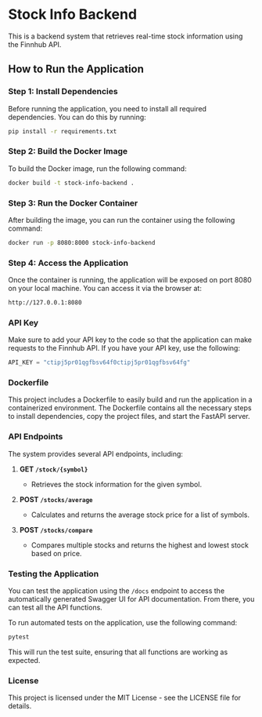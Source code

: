 
# Stock Info Backend

This is a backend system that retrieves real-time stock information using the Finnhub API.

## How to Run the Application

### Step 1: Install Dependencies
Before running the application, you need to install all required dependencies. You can do this by running:

```bash
pip install -r requirements.txt
```

### Step 2: Build the Docker Image
To build the Docker image, run the following command:

```bash
docker build -t stock-info-backend .
```

### Step 3: Run the Docker Container
After building the image, you can run the container using the following command:

```bash
docker run -p 8080:8000 stock-info-backend
```

### Step 4: Access the Application
Once the container is running, the application will be exposed on port 8080 on your local machine. You can access it via the browser at:

```bash
http://127.0.0.1:8080
```

### API Key
Make sure to add your API key to the code so that the application can make requests to the Finnhub API. If you have your API key, use the following:

```python
API_KEY = "ctipj5pr01qgfbsv64f0ctipj5pr01qgfbsv64fg"
```

### Dockerfile
This project includes a Dockerfile to easily build and run the application in a containerized environment. The Dockerfile contains all the necessary steps to install dependencies, copy the project files, and start the FastAPI server.

### API Endpoints
The system provides several API endpoints, including:

1. **GET `/stock/{symbol}`**
   - Retrieves the stock information for the given symbol.

2. **POST `/stocks/average`**
   - Calculates and returns the average stock price for a list of symbols.

3. **POST `/stocks/compare`**
   - Compares multiple stocks and returns the highest and lowest stock based on price.

### Testing the Application
You can test the application using the `/docs` endpoint to access the automatically generated Swagger UI for API documentation. From there, you can test all the API functions.

To run automated tests on the application, use the following command:

```bash
pytest
```

This will run the test suite, ensuring that all functions are working as expected.

### License
This project is licensed under the MIT License - see the LICENSE file for details.
